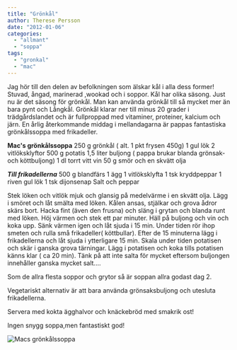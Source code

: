 ```yaml
---
title: "Grönkål"
author: Therese Persson
date: "2012-01-06"
categories: 
  - "allmant"
  - "soppa"
tags: 
  - "gronkal"
  - "mac"
---
```


Jag hör till den delen av befolkningen som älskar kål i alla dess former! Stuvad, ångad, marinerad ,wookad och i soppor. Kål har olika säsong. Just nu är det säsong för grönkål. Man kan använda grönkål till så mycket mer än bara pynt och Långkål. Grönkål klarar ner till minus 20 grader i trädgårdslandet och är fullproppad med vitaminer, proteiner, kalcium och järn. En årlig återkommande middag i mellandagarna är pappas fantastiska grönkålssoppa med frikadeller.

**Mac's grönkålssoppa** 250 g grönkål ( alt. 1 pkt frysen 450g) 1 gul lök 2 vitlöksklyftor 500 g potatis 1,5 liter buljong ( pappa brukar blanda grönsak- och köttbuljong) 1 dl torrt vitt vin 50 g smör och en skvätt olja

**_Till frikadellerna_** 500 g blandfärs 1 ägg 1 vitlöksklyfta 1 tsk kryddpeppar 1 riven gul lök 1 tsk dijonsenap Salt och peppar

Stek löken och vitlök mjuk och glansig på medelvärme i en skvätt olja. Lägg i smöret och låt smälta med löken. Kålen ansas, stjälkar och grova ådror skärs bort. Hacka fint (även den frusna) och släng i grytan och blanda runt med löken. Höj värmen och stek ett par minuter. Häll på buljong och vin och koka upp. Sänk värmen igen och låt sjuda i 15 min. Under tiden rör ihop smeten och rulla små frikadeller( köttbullar). Efter de 15 minuterna lägg i frikadellerna och låt sjuda i ytterligare 15 min. Skala under tiden potatisen och skär i ganska grova tärningar. Lägg i potatisen och koka tills potatisen känns klar ( ca 20 min). Tänk på att inte salta för mycket eftersom buljongen innehåller ganska mycket salt....

Som de allra flesta soppor och grytor så är soppan allra godast dag 2.

Vegetariskt alternativ är att bara använda grönsaksbuljong och utesluta frikadellerna.

Servera med kokta ägghalvor och knäckebröd med smakrik ost!

Ingen snygg soppa,men fantastiskt god!

![](/static/img/pic_183012634.jpg "Macs grönkålssoppa")
